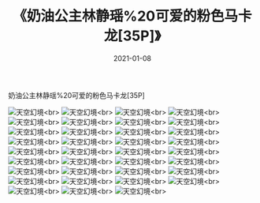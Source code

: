 ﻿---
layout: post
title: 《奶油公主林静瑶%20可爱的粉色马卡龙[35P]》
date: 2021-01-08
img: http://photo.orgx.cf/性感/2021/奶油公主林静瑶%20可爱的粉色马卡龙[35P]/000.jpg
tags: [美女,性感,泳衣]
---

奶油公主林静瑶%20可爱的粉色马卡龙[35P]



![天空幻境](http://photo.orgx.cf/性感/2021/奶油公主林静瑶%20可爱的粉色马卡龙[35P]/001.jpg''天空幻境'')<br>
![天空幻境](http://photo.orgx.cf/性感/2021/奶油公主林静瑶%20可爱的粉色马卡龙[35P]/002.jpg''天空幻境'')<br>
![天空幻境](http://photo.orgx.cf/性感/2021/奶油公主林静瑶%20可爱的粉色马卡龙[35P]/003.jpg''天空幻境'')<br>
![天空幻境](http://photo.orgx.cf/性感/2021/奶油公主林静瑶%20可爱的粉色马卡龙[35P]/004.jpg''天空幻境'')<br>
![天空幻境](http://photo.orgx.cf/性感/2021/奶油公主林静瑶%20可爱的粉色马卡龙[35P]/005.jpg''天空幻境'')<br>
![天空幻境](http://photo.orgx.cf/性感/2021/奶油公主林静瑶%20可爱的粉色马卡龙[35P]/006.jpg''天空幻境'')<br>
![天空幻境](http://photo.orgx.cf/性感/2021/奶油公主林静瑶%20可爱的粉色马卡龙[35P]/007.jpg''天空幻境'')<br>
![天空幻境](http://photo.orgx.cf/性感/2021/奶油公主林静瑶%20可爱的粉色马卡龙[35P]/008.jpg''天空幻境'')<br>
![天空幻境](http://photo.orgx.cf/性感/2021/奶油公主林静瑶%20可爱的粉色马卡龙[35P]/009.jpg''天空幻境'')<br>
![天空幻境](http://photo.orgx.cf/性感/2021/奶油公主林静瑶%20可爱的粉色马卡龙[35P]/010.jpg''天空幻境'')<br>
![天空幻境](http://photo.orgx.cf/性感/2021/奶油公主林静瑶%20可爱的粉色马卡龙[35P]/011.jpg''天空幻境'')<br>
![天空幻境](http://photo.orgx.cf/性感/2021/奶油公主林静瑶%20可爱的粉色马卡龙[35P]/012.jpg''天空幻境'')<br>
![天空幻境](http://photo.orgx.cf/性感/2021/奶油公主林静瑶%20可爱的粉色马卡龙[35P]/013.jpg''天空幻境'')<br>
![天空幻境](http://photo.orgx.cf/性感/2021/奶油公主林静瑶%20可爱的粉色马卡龙[35P]/014.jpg''天空幻境'')<br>
![天空幻境](http://photo.orgx.cf/性感/2021/奶油公主林静瑶%20可爱的粉色马卡龙[35P]/015.jpg''天空幻境'')<br>
![天空幻境](http://photo.orgx.cf/性感/2021/奶油公主林静瑶%20可爱的粉色马卡龙[35P]/016.jpg''天空幻境'')<br>
![天空幻境](http://photo.orgx.cf/性感/2021/奶油公主林静瑶%20可爱的粉色马卡龙[35P]/017.jpg''天空幻境'')<br>
![天空幻境](http://photo.orgx.cf/性感/2021/奶油公主林静瑶%20可爱的粉色马卡龙[35P]/018.jpg''天空幻境'')<br>
![天空幻境](http://photo.orgx.cf/性感/2021/奶油公主林静瑶%20可爱的粉色马卡龙[35P]/019.jpg''天空幻境'')<br>
![天空幻境](http://photo.orgx.cf/性感/2021/奶油公主林静瑶%20可爱的粉色马卡龙[35P]/020.jpg''天空幻境'')<br>
![天空幻境](http://photo.orgx.cf/性感/2021/奶油公主林静瑶%20可爱的粉色马卡龙[35P]/021.jpg''天空幻境'')<br>
![天空幻境](http://photo.orgx.cf/性感/2021/奶油公主林静瑶%20可爱的粉色马卡龙[35P]/022.jpg''天空幻境'')<br>
![天空幻境](http://photo.orgx.cf/性感/2021/奶油公主林静瑶%20可爱的粉色马卡龙[35P]/023.jpg''天空幻境'')<br>
![天空幻境](http://photo.orgx.cf/性感/2021/奶油公主林静瑶%20可爱的粉色马卡龙[35P]/024.jpg''天空幻境'')<br>
![天空幻境](http://photo.orgx.cf/性感/2021/奶油公主林静瑶%20可爱的粉色马卡龙[35P]/025.jpg''天空幻境'')<br>
![天空幻境](http://photo.orgx.cf/性感/2021/奶油公主林静瑶%20可爱的粉色马卡龙[35P]/026.jpg''天空幻境'')<br>
![天空幻境](http://photo.orgx.cf/性感/2021/奶油公主林静瑶%20可爱的粉色马卡龙[35P]/027.jpg''天空幻境'')<br>
![天空幻境](http://photo.orgx.cf/性感/2021/奶油公主林静瑶%20可爱的粉色马卡龙[35P]/028.jpg''天空幻境'')<br>
![天空幻境](http://photo.orgx.cf/性感/2021/奶油公主林静瑶%20可爱的粉色马卡龙[35P]/029.jpg''天空幻境'')<br>
![天空幻境](http://photo.orgx.cf/性感/2021/奶油公主林静瑶%20可爱的粉色马卡龙[35P]/030.jpg''天空幻境'')<br>
![天空幻境](http://photo.orgx.cf/性感/2021/奶油公主林静瑶%20可爱的粉色马卡龙[35P]/031.jpg''天空幻境'')<br>
![天空幻境](http://photo.orgx.cf/性感/2021/奶油公主林静瑶%20可爱的粉色马卡龙[35P]/032.jpg''天空幻境'')<br>
![天空幻境](http://photo.orgx.cf/性感/2021/奶油公主林静瑶%20可爱的粉色马卡龙[35P]/033.jpg''天空幻境'')<br>
![天空幻境](http://photo.orgx.cf/性感/2021/奶油公主林静瑶%20可爱的粉色马卡龙[35P]/034.jpg''天空幻境'')<br>
![天空幻境](http://photo.orgx.cf/性感/2021/奶油公主林静瑶%20可爱的粉色马卡龙[35P]/035.jpg''天空幻境'')<br>